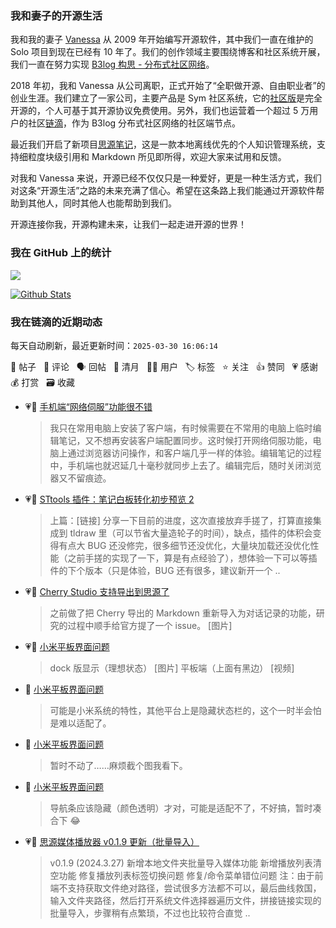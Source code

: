 ### 我和妻子的开源生活

我和我的妻子 [Vanessa](https://github.com/Vanessa219) 从 2009 年开始编写开源软件，其中我们一直在维护的 Solo 项目到现在已经有 10 年了。我们的创作领域主要围绕博客和社区系统开展，我们一直在努力实现 [B3log 构思 - 分布式社区网络](https://ld246.com/article/1546941897596)。

2018 年初，我和 Vanessa 从公司离职，正式开始了“全职做开源、自由职业者”的创业生涯。我们建立了一家公司，主要产品是 Sym 社区系统，它的[社区版](https://github.com/88250/symphony)是完全开源的，个人可基于其开源协议免费使用。另外，我们也运营着一个超过 5 万用户的社区[链滴](https://ld246.com)，作为 B3log 分布式社区网络的社区端节点。

最近我们开启了新项目[思源笔记](https://github.com/siyuan-note/siyuan)，这是一款本地离线优先的个人知识管理系统，支持细粒度块级引用和 Markdown 所见即所得，欢迎大家来试用和反馈。

对我和 Vanessa 来说，开源已经不仅仅只是一种爱好，更是一种生活方式，我们对这条“开源生活”之路的未来充满了信心。希望在这条路上我们能通过开源软件帮助到其他人，同时其他人也能帮助到我们。

开源连接你我，开源构建未来，让我们一起走进开源的世界！

### 我在 GitHub 上的统计

<a title="Hits" target="_blank" href="https://github.com/88250/88250"><img src="https://hits.b3log.org/88250/88250.svg"></a>

[![Github Stats](https://github-readme-stats.vercel.app/api?username=88250&theme=tokyonight&show_icons=true)](https://github.com/88250)

<!--events start -->

### 我在链滴的近期动态

每天自动刷新，最近更新时间：`2025-03-30 16:06:14`

📝 帖子 &nbsp; 💬 评论 &nbsp; 🗣 回帖 &nbsp; 🌙 清月 &nbsp; 👨‍💻 用户 &nbsp; 🏷️ 标签 &nbsp; ⭐️ 关注 &nbsp; 👍 赞同 &nbsp; 💗 感谢 &nbsp; 💰 打赏 &nbsp; 🗃 收藏

* 💗📝 [手机端“网络伺服”功能很不错](https://ld246.com/article/1743306262137)

  > 我只在常用电脑上安装了客户端，有时候需要在不常用的电脑上临时编辑笔记，又不想再安装客户端配置同步。这时候打开网络伺服功能，电脑上通过浏览器访问操作，和客户端几乎一样的体验。编辑笔记的过程中，手机端也就迟延几十毫秒就同步上去了。编辑完后，随时关闭浏览器又不留痕迹。
* 💗📝 [STtools 插件：笔记白板转化初步预览 2](https://ld246.com/article/1742997702922)

  > 上篇：[链接] 分享一下目前的进度，这次直接放弃手搓了，打算直接集成到 tldraw 里（可以节省大量造轮子的时间），缺点，插件的体积会变得有点大 BUG 还没修完，很多细节还没优化，大量块加载还没优化性能（之前手搓的实现了一下，算是有点经验了），想体验一下可以等插件的下个版本（只是体验，BUG 还有很多，建议新开一个 ..
* 💗💬 [Cherry Studio 支持导出到思源了](https://ld246.com/article/1743176341193/comment/1743178924625#comments)

  > 之前做了把 Cherry 导出的 Markdown 重新导入为对话记录的功能，研究的过程中顺手给官方提了一个 issue。 [图片]
* 💗💬 [小米平板界面问题](https://ld246.com/article/1743071139289/comment/1743171483147#comments)

  > dock 版显示（理想状态） [图片] 平板端（上面有黑边） [视频]
* 💬 [小米平板界面问题](https://ld246.com/article/1743071139289/comment/1743171930067#comments)

  > 可能是小米系统的特性，其他平台上是隐藏状态栏的，这个一时半会怕是难以适配了。
* 💬 [小米平板界面问题](https://ld246.com/article/1743071139289/comment/1743170246072#comments)

  > 暂时不动了……麻烦截个图我看下。
* 💬 [小米平板界面问题](https://ld246.com/article/1743071139289/comment/1743155759548#comments)

  > 导航条应该隐藏（颜色透明）才对，可能是适配不了，不好搞，暂时凑合下 😂
* 💗📝 [思源媒体播放器 v0.1.9 更新（批量导入）](https://ld246.com/article/1743082707255)

  > v0.1.9 (2024.3.27) 新增本地文件夹批量导入媒体功能 新增播放列表清空功能 修复播放列表标签切换问题 修复/命令菜单错位问题 注：由于前端不支持获取文件绝对路径，尝试很多方法都不可以，最后曲线救国，输入文件夹路径，然后打开系统文件选择器遍历文件，拼接链接实现的批量导入，步骤稍有点繁琐，不过也比较符合直觉 ..


<!--events end -->
